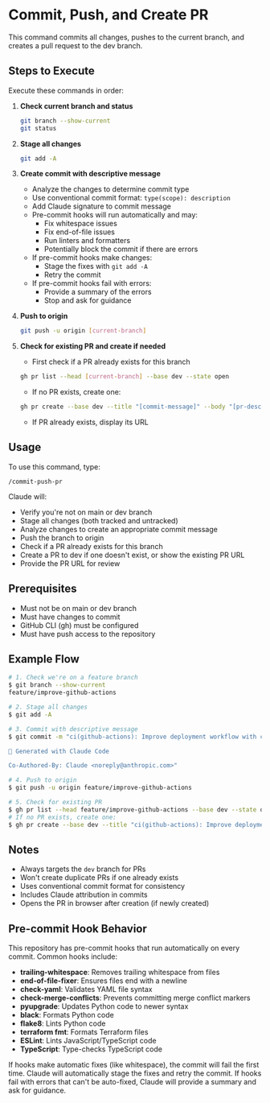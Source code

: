 # Commit, Push, and Create PR

This command commits all changes, pushes to the current branch, and creates a pull request to the dev branch.

## Steps to Execute

Execute these commands in order:

1. **Check current branch and status**
   ```bash
   git branch --show-current
   git status
   ```

2. **Stage all changes**
   ```bash
   git add -A
   ```

3. **Create commit with descriptive message**
   - Analyze the changes to determine commit type
   - Use conventional commit format: `type(scope): description`
   - Add Claude signature to commit message
   - Pre-commit hooks will run automatically and may:
     - Fix whitespace issues
     - Fix end-of-file issues
     - Run linters and formatters
     - Potentially block the commit if there are errors
   - If pre-commit hooks make changes:
     - Stage the fixes with `git add -A`
     - Retry the commit
   - If pre-commit hooks fail with errors:
     - Provide a summary of the errors
     - Stop and ask for guidance

4. **Push to origin**
   ```bash
   git push -u origin [current-branch]
   ```

5. **Check for existing PR and create if needed**
   - First check if a PR already exists for this branch
   ```bash
   gh pr list --head [current-branch] --base dev --state open
   ```
   - If no PR exists, create one:
   ```bash
   gh pr create --base dev --title "[commit-message]" --body "[pr-description]"
   ```
   - If PR already exists, display its URL

## Usage

To use this command, type:

```
/commit-push-pr
```

Claude will:
- Verify you're not on main or dev branch
- Stage all changes (both tracked and untracked)
- Analyze changes to create an appropriate commit message
- Push the branch to origin
- Check if a PR already exists for this branch
- Create a PR to dev if one doesn't exist, or show the existing PR URL
- Provide the PR URL for review

## Prerequisites

- Must not be on main or dev branch
- Must have changes to commit
- GitHub CLI (gh) must be configured
- Must have push access to the repository

## Example Flow

```bash
# 1. Check we're on a feature branch
$ git branch --show-current
feature/improve-github-actions

# 2. Stage all changes
$ git add -A

# 3. Commit with descriptive message
$ git commit -m "ci(github-actions): Improve deployment workflow with caching and error handling

🤖 Generated with Claude Code

Co-Authored-By: Claude <noreply@anthropic.com>"

# 4. Push to origin
$ git push -u origin feature/improve-github-actions

# 5. Check for existing PR
$ gh pr list --head feature/improve-github-actions --base dev --state open
# If no PR exists, create one:
$ gh pr create --base dev --title "ci(github-actions): Improve deployment workflow" --body "..."
```

## Notes

- Always targets the `dev` branch for PRs
- Won't create duplicate PRs if one already exists
- Uses conventional commit format for consistency
- Includes Claude attribution in commits
- Opens the PR in browser after creation (if newly created)

## Pre-commit Hook Behavior

This repository has pre-commit hooks that run automatically on every commit. Common hooks include:

- **trailing-whitespace**: Removes trailing whitespace from files
- **end-of-file-fixer**: Ensures files end with a newline
- **check-yaml**: Validates YAML file syntax
- **check-merge-conflicts**: Prevents committing merge conflict markers
- **pyupgrade**: Updates Python code to newer syntax
- **black**: Formats Python code
- **flake8**: Lints Python code
- **terraform fmt**: Formats Terraform files
- **ESLint**: Lints JavaScript/TypeScript code
- **TypeScript**: Type-checks TypeScript code

If hooks make automatic fixes (like whitespace), the commit will fail the first time. Claude will automatically stage the fixes and retry the commit. If hooks fail with errors that can't be auto-fixed, Claude will provide a summary and ask for guidance.
